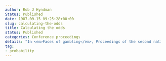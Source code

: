 ```yaml
---
author: Rob J Hyndman
Status: Published
date: 1987-09-15 09:25:28+00:00
slug: calculating-the-odds
title: Calculating the odds
status: Published
categories: Conference proceedings
details: "In <em>Faces of gambling</em>, Proceedings of the second national conference of the National Association for Gambling Studies (1986). ed. Michael Walker. pp.139-152"
tag:
- probability
---
```

